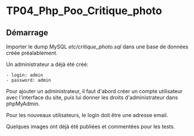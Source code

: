 # TP04_Php_Poo_Critique_photo

## Démarrage

Importer le dump MySQL *etc/critique_photo.sql* dans une base de données créée préalablement.

Un administrateur a déjà été créé:

    - login: admin
    - password: admin

Pour ajouter un administrateur, il faut d'abord créer un compte utilisateur avec l'interface du site, puis lui donner les droits d'administrateur dans phpMyAdmin.

Pour les nouveaux utilisateurs, le login doit être une adresse email.

Quelques images ont déjà été publiées et commentées pour les tests.
